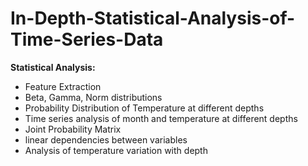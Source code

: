 # In-Depth-Statistical-Analysis-of-Time-Series-Data
**Statistical Analysis:**
  - Feature Extraction
  - Beta, Gamma, Norm distributions 
  - Probability Distribution of Temperature at different depths
  - Time series analysis of month and temperature at different depths
  - Joint Probability Matrix
  - linear dependencies between variables
  - Analysis of temperature variation with depth
  
